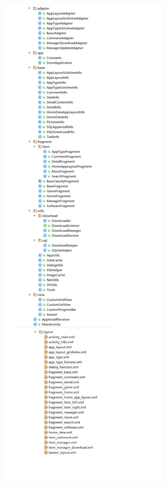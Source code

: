 ![](https://github.com/openthos/appstore-ota-analysis/blob/master/pic/java.png)
![](https://github.com/openthos/appstore-ota-analysis/blob/master/pic/res.png)
